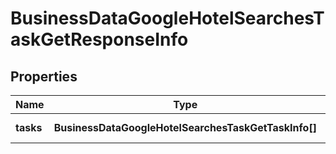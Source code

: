 # BusinessDataGoogleHotelSearchesTaskGetResponseInfo

## Properties

| Name | Type | Description | Notes |
|------------ | ------------- | ------------- | -------------|
**tasks** | **BusinessDataGoogleHotelSearchesTaskGetTaskInfo[]** | array of tasks |[optional]|